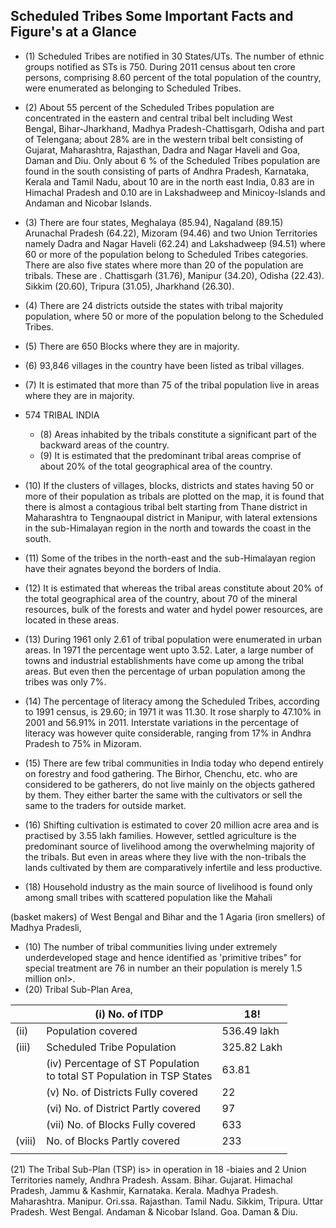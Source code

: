 ## Scheduled Tribes Some Important Facts and Figure's at a Glance

- (1) Scheduled Tribes are notified in 30 States/UTs. The number of ethnic groups notified as STs is 750. During 2011 census about ten crore persons, comprising 8.60 percent of the total population of the country, were enumerated as belonging to Scheduled Tribes.
- (2) About 55 percent of the Scheduled Tribes population are concentrated in the eastern and central tribal belt including West Bengal, Bihar-Jharkhand, Madhya Pradesh-Chattisgarh, Odisha and part of Telengana; about 28% are in the western tribal belt consisting of Gujarat, Maharashtra, Rajasthan, Dadra and Nagar Haveli and Goa, Daman and Diu. Only about 6 % of the Scheduled Tribes population are found in the south consisting of parts of Andhra Pradesh, Karnataka, Kerala and Tamil Nadu, about 10 are in the north east India, 0.83 are in Himachal Pradesh and 0.10 are in Lakshadweep and Minicoy-Islands and Andaman and Nicobar Islands.
- (3) There are four states, Meghalaya (85.94), Nagaland (89.15) Arunachal Pradesh (64.22), Mizoram (94.46) and two Union Territories namely Dadra and Nagar Haveli (62.24) and Lakshadweep (94.51) where 60 or more of the population belong to Scheduled Tribes categories. There are also five states where more than 20 of the population are tribals. These are . Chattisgarh (31.76), Manipur (34.20), Odisha (22.43). Sikkim (20.60), Tripura (31.05), Jharkhand (26.30).
- (4) There are 24 districts outside the states with tribal majority population, where 50 or more of the population belong to the Scheduled Tribes.
- (5) There are 650 Blocks where they are in majority.
- (6) 93,846 villages in the country have been listed as tribal villages.
- (7) It is estimated that more than 75 of the tribal population live in areas where they are in majority.

- 574 TRIBAL INDIA
  - (8) Areas inhabited by the tribals constitute a significant part of the backward areas of the country.
  - (9) It is estimated that the predominant tribal areas comprise of about 20% of the total geographical area of the country.
- (10) If the clusters of villages, blocks, districts and states having 50 or more of their population as tribals are plotted on the map, it is found that there is almost a contagious tribal belt starting from Thane district in Maharashtra to Tengnaoupal district in Manipur, with lateral extensions in the sub-Himalayan region in the north and towards the coast in the south.
- (11) Some of the tribes in the north-east and the sub-Himalayan region have their agnates beyond the borders of India.
- (12) It is estimated that whereas the tribal areas constitute about 20% of the total geographical area of the country, about 70 of the mineral resources, bulk of the forests and water and hydel power resources, are located in these areas.
- (13) During 1961 only 2.61 of tribal population were enumerated in urban areas. In 1971 the percentage went upto 3.52. Later, a large number of towns and industrial establishments have come up among the tribal areas. But even then the percentage of urban population among the tribes was only 7%.
- (14) The percentage of literacy among the Scheduled Tribes, according to 1991 census, is 29.60; in 1971 it was 11.30. It rose sharply to 47.10% in 2001 and 56.91% in 2011. Interstate variations in the percentage of literacy was however quite considerable, ranging from 17% in Andhra Pradesh to 75% in Mizoram.
- (15) There are few tribal communities in India today who depend entirely on forestry and food gathering. The Birhor, Chenchu, etc. who are considered to be gatherers, do not live mainly on the objects gathered by them. They either barter the same with the cultivators or sell the same to the traders for outside market.
- (16) Shifting cultivation is estimated to cover 20 million acre area and is practised by 3.55 lakh families. However, settled agriculture is the predominant source of livelihood among the overwhelming majority of the tribals. But even in areas where they live with the non-tribals the lands cultivated by them are comparatively infertile and less productive.
- (18) Household industry as the main source of livelihood is found only among small tribes with scattered population like the Mahali

(basket makers) of West Bengal and Bihar and the 1 Agaria (iron smellers) of Madhya Pradesli,

- (10) The number of tribal communities living under extremely underdeveloped stage and hence identified as 'primitive tribes" for special treatment are 76 in number an their population is merely 1.5 million onl>.
- (20) Tribal Sub-Plan Area,

|        | (i) No. of ITDP                                                          | 18!         |
|--------|--------------------------------------------------------------------------|-------------|
| (ii)   | Population covered                                                       | 536.49 lakh |
| (iii)  | Scheduled Tribe Population                                               | 325.82 Lakh |
|        | (iv) Percentage of ST Population<br>to total ST Population in TSP States | 63.81       |
|        | (v) No. of Districts Fully covered                                       | 22          |
|        | (vi) No. of District Partly covered                                      | 97          |
|        | (vii) No. of Blocks Fully covered                                        | 633         |
| (viii) | No. of Blocks Partly covered                                             | 233         |
|        |                                                                          |             |

(21) The Tribal Sub-Plan (TSP) is> in operation in 18 -biaies and 2 Union Territories namely, Andhra Pradesh. Assam. Bihar. Gujarat. Himachal Pradesh, Jammu & Kashmir, Karnataka. Kerala. Madhya Pradesh. Maharashtra. Manipur. Ori.ssa. Rajasthan. Tamil Nadu. Sikkim, Tripura. Uttar Pradesh. West Bengal. Andaman & Nicobar Island. Goa. Daman & Diu.
